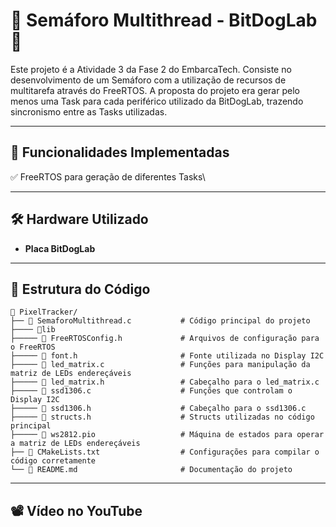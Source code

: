 # 🚥 Semáforo Multithread - BitDogLab 🚥

Este projeto é a Atividade 3 da Fase 2 do EmbarcaTech. Consiste no desenvolvimento de um Semáforo com a utilização de recursos de multitarefa através do FreeRTOS. A proposta do projeto era gerar pelo menos uma Task para cada periférico utilizado da BitDogLab, trazendo sincronismo entre as Tasks utilizadas.

---

## 📌 **Funcionalidades Implementadas**

✅ FreeRTOS para geração de diferentes Tasks\

---

## 🛠 **Hardware Utilizado**

- **Placa BitDogLab**

---

## 📂 **Estrutura do Código**

```
📂 PixelTracker/
├── 📄 SemaforoMultithread.c           # Código principal do projeto
├──── 📂lib
├───── 📄 FreeRTOSConfig.h             # Arquivos de configuração para o FreeRTOS
├───── 📄 font.h                       # Fonte utilizada no Display I2C
├───── 📄 led_matrix.c                 # Funções para manipulação da matriz de LEDs endereçáveis
├───── 📄 led_matrix.h                 # Cabeçalho para o led_matrix.c
├───── 📄 ssd1306.c                    # Funções que controlam o Display I2C
├───── 📄 ssd1306.h                    # Cabeçalho para o ssd1306.c
├───── 📄 structs.h                    # Structs utilizadas no código principal
├───── 📄 ws2812.pio                   # Máquina de estados para operar a matriz de LEDs endereçáveis
├── 📄 CMakeLists.txt                  # Configurações para compilar o código corretamente
└── 📄 README.md                       # Documentação do projeto
```

---

## 📽️ **Vídeo no YouTube**
